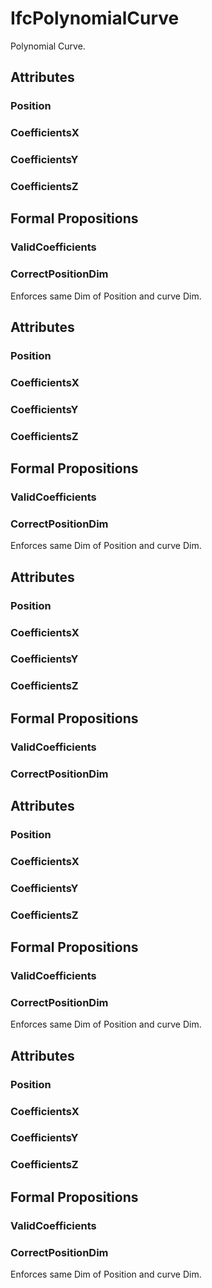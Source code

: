 # IfcPolynomialCurve

Polynomial Curve.
<!-- end of short definition -->


## Attributes

### Position


### CoefficientsX


### CoefficientsY


### CoefficientsZ


## Formal Propositions

### ValidCoefficients


### CorrectPositionDim
Enforces same Dim of Position and curve Dim.

## Attributes

### Position


### CoefficientsX


### CoefficientsY


### CoefficientsZ


## Formal Propositions

### ValidCoefficients


### CorrectPositionDim
Enforces same Dim of Position and curve Dim.

## Attributes

### Position


### CoefficientsX


### CoefficientsY


### CoefficientsZ


## Formal Propositions

### ValidCoefficients


### CorrectPositionDim


## Attributes

### Position


### CoefficientsX


### CoefficientsY


### CoefficientsZ


## Formal Propositions

### ValidCoefficients


### CorrectPositionDim
Enforces same Dim of Position and curve Dim.

## Attributes

### Position


### CoefficientsX


### CoefficientsY


### CoefficientsZ


## Formal Propositions

### ValidCoefficients


### CorrectPositionDim
Enforces same Dim of Position and curve Dim.
